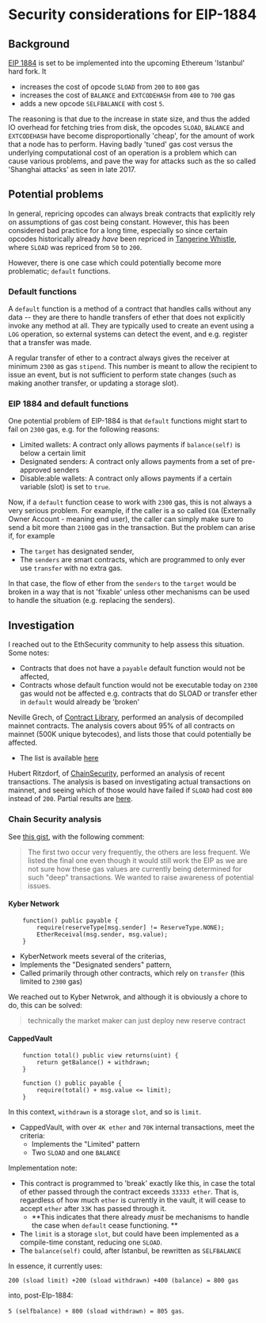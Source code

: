# Security considerations for EIP-1884


## Background

[EIP 1884](https://eips.ethereum.org/EIPS/eip-1884) is set to be implemented into the upcoming Ethereum 'Istanbul' hard fork. It 

- increases the cost of opcode `SLOAD` from `200` to `800` gas
- increases the cost of `BALANCE` and `EXTCODEHASH` from `400` to `700` gas
- adds a new opcode `SELFBALANCE` with cost `5`. 

The reasoning is that due to the increase in state size, and thus the added IO overhead for fetching tries from disk, the opcodes `SLOAD`, `BALANCE` and `EXTCODEHASH` have become disproportionally 'cheap', for the amount of work that a node has to perform. Having badly 'tuned' gas cost versus the underlying computational cost of an operation is a problem which can cause various problems, and pave the way for attacks such as the so called 'Shanghai attacks' as seen in late 2017. 

## Potential problems

In general, repricing opcodes can always break contracts that explicitly rely on assumptions of gas cost being constant. However, this has been considered bad practice for a long time, especially so since certain opcodes historically already _have_ been repriced in [Tangerine Whistle](https://eips.ethereum.org/EIPS/eip-150), where `SLOAD` was repriced from `50` to `200`. 

However, there is one case which could potentially become more problematic; `default` functions. 

### Default functions

A `default` function is a method of a contract that handles calls without any data -- they are there to handle transfers of ether that does not explicitly invoke any method at all. They are typically used to create an event using a `LOG` operation, so external systems can detect the event, and e.g. register that a transfer was made. 

A regular transfer of ether to a contract always gives the receiver at minimum `2300` as gas `stipend`. This number is meant to allow the recipient to issue an event, but is not sufficient to perform state changes (such as making another transfer, or updating a storage slot). 


### EIP 1884 and default functions

One potential problem of EIP-1884 is that `default` functions might start to fail on `2300` gas, e.g. for the following reasons:

* Limited wallets: A contract only allows payments if `balance(self)` is below a certain limit 
* Designated senders: A contract only allows payments from a set of pre-approved senders
* Disable:able wallets: A contract only allows payments if a certain variable (slot) is set to `true`. 

Now, if a `default` function cease to work with `2300` gas, this is not always a very serious problem. For example, if the caller is a so called `EOA` (Externally Owner Account - meaning end user), the caller can simply make sure to send a bit more than `21000` gas in the transaction. But the problem can arise if, for example

- The `target` has designated sender, 
- The `senders` are smart contracts, which are programmed to only ever use `transfer` with no extra gas. 

In that case, the flow of ether from the `senders` to the `target` would be broken in a way that is not 'fixable' unless other mechanisms can be used to handle the situation (e.g. replacing the senders). 

## Investigation

I reached out to the EthSecurity community to help assess this situation. Some notes:

- Contracts that does not have a `payable` default function would not be affected, 
- Contracts whose default function would not be executable today on `2300` gas would not be affected e.g. contracts that do SLOAD or transfer ether in `default` would already be 'broken'


Neville Grech, of [Contract Library](https://contract-library.com), performed an analysis of decompiled mainnet contracts. The analysis covers about 95% of all contracts on mainnet (500K unique bytecodes), and lists those that could potentially be affected. 
  - The list is available [here](https://contract-library.com/?w=FALLBACK_WILL_FAIL)


Hubert Ritzdorf, of [ChainSecurity](https://chainsecurity.com/), performed an analysis of recent transactions. The analysis is based on investigating actual transactions on mainnet, and seeing which of those would have failed if `SLOAD` had cost `800` instead of `200`. Partial results are [here](https://gist.github.com/ritzdorf/1c6bd72955391e831f8a397d3152b4e0). 

### Chain Security analysis

See [this gist](https://gist.github.com/ritzdorf/1c6bd72955391e831f8a397d3152b4e0), with the following comment:

> The first two occur very frequently, the others are less frequent. We listed the final one even though it would still work the EIP as we are not sure how these gas values are currently being determined for such "deep" transactions. We wanted to raise awareness of potential issues.

#### Kyber Network

```
    function() public payable {
        require(reserveType[msg.sender] != ReserveType.NONE);
        EtherReceival(msg.sender, msg.value);
    }
```

- KyberNetwork meets several of the criterias, 
 - Implements the "Designated senders" pattern, 
 - Called primarily through other contracts, which rely on `transfer` (this limited to `2300` gas)

We reached out to Kyber Netwrok, and although it is obviously a chore to do, this can be solved: 

 > technically the market maker can just deploy new reserve contract

#### CappedVault

```
    function total() public view returns(uint) {
        return getBalance() + withdrawn;
    }

    function () public payable {
        require(total() + msg.value <= limit);
    }
```
In this context, `withdrawn` is a storage `slot`, and so is `limit`. 

- CappedVault, with over `4K ether` and `70K` internal transactions, meet the criteria:
  - Implements the "Limited" pattern
  - Two `SLOAD` and one `BALANCE`

Implementation note: 

- This contract is programmed to 'break' exactly like this, in case the total of ether passed through the contract exceeds `33333 ether`. That is, regardless of how much `ether` is currently in the vault, it will cease to accept `ether` after `33K` has passed through it. 
  - **This indicates that there already _must_ be mechanisms to handle the case when `default` cease functioning. **
- The `limit` is a storage `slot`, but could have been implemented as a compile-time constant, reducing one `SLOAD`. 
- The `balance(self)` could, after Istanbul, be rewritten as `SELFBALANCE`

In essence, it currently uses:

 `200 (sload limit) +200 (sload withdrawn) +400 (balance) = 800 gas` 

into, post-EIp-1884: 

`5 (selfbalance) + 800 (sload withdrawn) = 805 gas`. 


